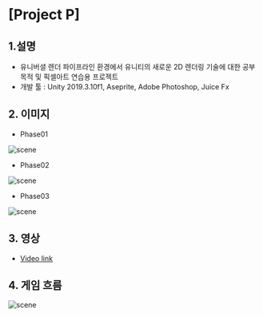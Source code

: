 # [Project P]

## 1.설명
* 유니버셜 렌더 파이프라인 환경에서 유니티의 새로운 2D 렌더링 기술에 대한 공부 목적 및 픽셀아트 연습용 프로젝트
* 개발 툴 : Unity 2019.3.10f1, Aseprite, Adobe Photoshop, Juice Fx


## 2. 이미지
* Phase01

![scene](https://blogfiles.pstatic.net/MjAyMDA1MDJfMTA5/MDAxNTg4MzQ4MDc3MTMw.IGgONOHW3ZmW6iIVstw2ENoAPk4d00U8SV3zonIcnZ0g.uSujFGRizIDg8P1lnRGV5nDKPlqxOPrxIkgSmiKgIeQg.GIF.gaebhi/1opti.gif?type=w1 "phase01")
* Phase02

![scene](https://blogfiles.pstatic.net/MjAyMDA1MDJfMjUz/MDAxNTg4MzQ3MDEyODQ0.7cEFLyxOw4hTqRtoK-lxlCqjl4_jzYdwJ1qDlAABiBsg.W2Q6KTe4miYxJpTnnJGeQIL5Ngpp1HIJb5sedAWKtHkg.GIF.gaebhi/2.gif?type=w1 "phase02")
* Phase03

![scene](https://blogfiles.pstatic.net/MjAyMDA1MDJfNzIg/MDAxNTg4MzQ4MzczMzk3.MKn6P6A17pfqlZFV-rQssT16xlYRp1NGwfoCeaabNMkg.-WZApxhdLRTQ0wYx5HJDJQg669XiCyUWxSN4_bpmdK4g.GIF.gaebhi/3opti.gif?type=w1 "phase03")

## 3. 영상
* [Video link](https://youtu.be/VVude-s0rCo "link")

## 4. 게임 흐름
![scene](https://blogfiles.pstatic.net/MjAyMDA1MDJfMjU3/MDAxNTg4MzQ3MTc0OTgx.uXh0i7onBKZu7lF7XUGcU-9IeG44sMawiHIr1yEYUmgg.KWN6qHYimij-ckrZ2osSF-mbz3dAFfRMsDqXD0p3rN8g.PNG.gaebhi/class.png?type=w1 "flow")

